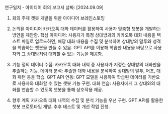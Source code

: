 연구일지 - 아이디어 회의 보고서
날짜: [2024.09.09]

1. 회의 주제
챗봇 개발을 위한 아이디어 브레인스토밍

3. 논의된 아이디어
카카오톡 대화 데이터를 활용하여 사용자 맞춤형 챗봇을 개발하는 방안을 제안함.
핵심 아이디어:
사용자가 특정 상대방과의 카카오톡 대화 내용을 텍스트 파일로 업로드하면, 해당 대화 내용을 수집 및 분석하여 상대방의 말투와 성격을 학습하는 챗봇을 만들 수 있음.
GPT API를 이용해 학습한 내용을 바탕으로 사용자와 그 상대방처럼 대화할 수 있는 기능을 제공함.

4. 기능 정의
데이터 수집: 카카오톡 대화 내역 중 사용자가 지정한 상대방의 대화만을 추출하는 기능.
데이터 분석: 추출한 대화 내용을 분석하여 상대방의 말투, 어조, 대화 패턴 등을 학습.
GPT API 연동: GPT 모델을 사용하여 학습된 데이터를 기반으로 사용자와 대화할 수 있는 챗봇 기능 구현.
대화 연습: 사용자에게 그 상대와의 대화를 연습할 수 있도록 챗봇을 통해 상호작용 제공.

5. 향후 계획
카카오톡 대화 내역의 수집 및 분석 기능을 우선 구현.
GPT API를 활용한 챗봇 프로토타입 개발.
추후 테스트 및 개선 작업 진행.
